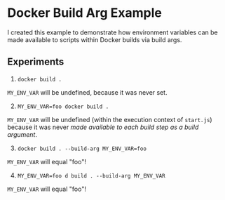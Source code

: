 # Docker Build Arg Example

I created this example to demonstrate how environment variables can be made available to scripts within Docker builds via build args.

## Experiments

1. `docker build .`

`MY_ENV_VAR` will be undefined, because it was never set.

2. `MY_ENV_VAR=foo docker build .`

`MY_ENV_VAR` will be undefined (within the execution context of `start.js`) because it was never _made available to each build step as a build argument_.

3. `docker build . --build-arg MY_ENV_VAR=foo`

`MY_ENV_VAR` will equal "foo"!

4. `MY_ENV_VAR=foo d build . --build-arg MY_ENV_VAR`

`MY_ENV_VAR` will equal "foo"!
